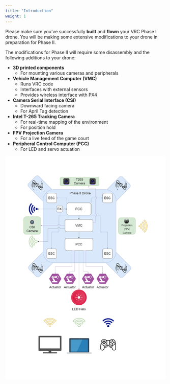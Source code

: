 ```yaml
---
title: "Introduction"
weight: 1
---
```


Please make sure you've successfully **built** and **flown** your VRC Phase I drone.
You will be making some extensive modifications to your drone in
preparation for Phase II.

The modifications for Phase II will require some disassembly and the following
additions to your drone:

- **3D printed components**
  - For mounting various cameras and peripherals
- **Vehicle Management Computer (VMC)**
  - Runs VRC code
  - Interfaces with external sensors
  - Provides wireless interface with PX4
- **Camera Serial Interface (CSI)**
  - Downward facing camera
  - For April Tag detection
- **Intel T-265 Tracking Camera**
  - For real-time mapping of the environment
  - For position hold
- **FPV Projection Camera**
  - For a live feed of the game court
- **Peripheral Control Computer (PCC)**
  - For LED and servo actuation

![Block Diagram for the Phase II Drone](phaseI-II.drawio.png)